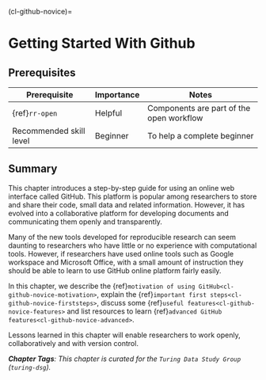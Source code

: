 (cl-github-novice)=
# Getting Started With Github

## Prerequisites

| Prerequisite            | Importance | Notes                                    |
| ----------------------- | ---------- | ---------------------------------------- |
| {ref}`rr-open`          | Helpful    | Components are part of the open workflow |
| Recommended skill level | Beginner   | To help a complete beginner              |

## Summary

This chapter introduces a step-by-step guide for using an online web interface called GitHub. This platform is popular among researchers to store and share their code, small data and related information. However, it has evolved into a collaborative platform for developing documents and communicating them openly and transparently.

Many of the new tools developed for reproducible research can seem daunting to researchers who have little or no experience with computational tools. However, if researchers have used online tools such as Google workspace and Microsoft Office, with a small amount of instruction they should be able to learn to use GitHub online platform fairly easily.

In this chapter, we describe the {ref}`motivation of using GitHub<cl-github-novice-motivation>`, explain the {ref}`important first steps<cl-github-novice-firststeps>`, discuss some {ref}`useful features<cl-github-novice-features>` and list resources to learn {ref}`advanced GitHub features<cl-github-novice-advanced>`.

Lessons learned in this chapter will enable researchers to work openly, collaboratively and with version control.

***Chapter Tags**: This chapter is curated for the `Turing Data Study Group` (`turing-dsg`).*

